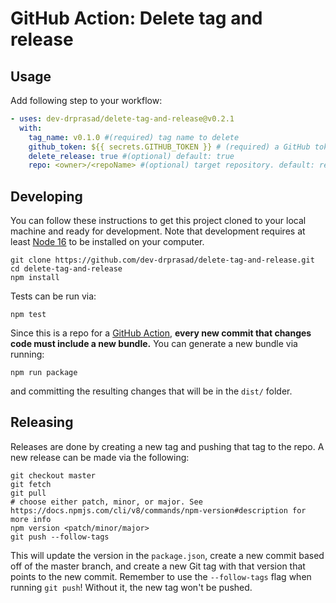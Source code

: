 # GitHub Action: Delete tag and release

## Usage
Add following step to your workflow:

```yaml
- uses: dev-drprasad/delete-tag-and-release@v0.2.1
  with:
    tag_name: v0.1.0 #(required) tag name to delete 
    github_token: ${{ secrets.GITHUB_TOKEN }} # (required) a GitHub token with write access to the repo that needs to be modified
    delete_release: true #(optional) default: true 
    repo: <owner>/<repoName> #(optional) target repository. default: repo running this action
```

## Developing

You can follow these instructions to get this project cloned to your local machine and ready for development. Note that
development requires at least [Node 16](https://nodejs.org/en/download) to be installed on your computer.

```shell
git clone https://github.com/dev-drprasad/delete-tag-and-release.git
cd delete-tag-and-release
npm install
```

Tests can be run via:

```shell
npm test
```

Since this is a repo for a [GitHub Action](https://docs.github.com/en/actions), **every new commit that changes code must include a new bundle.** You can 
generate a new bundle via running:

```shell
npm run package
```

and committing the resulting changes that will be in the `dist/` folder.

## Releasing
Releases are done by creating a new tag and pushing that tag to the repo. A new
release can be made via the following:

```shell
git checkout master
git fetch
git pull
# choose either patch, minor, or major. See https://docs.npmjs.com/cli/v8/commands/npm-version#description for more info
npm version <patch/minor/major>
git push --follow-tags
```

This will update the version in the `package.json`, create a new commit based off of the master branch, and create a 
new Git tag with that version that points to the new commit. Remember to use the `--follow-tags` flag when running 
`git push`! Without it, the new tag won't be pushed.

